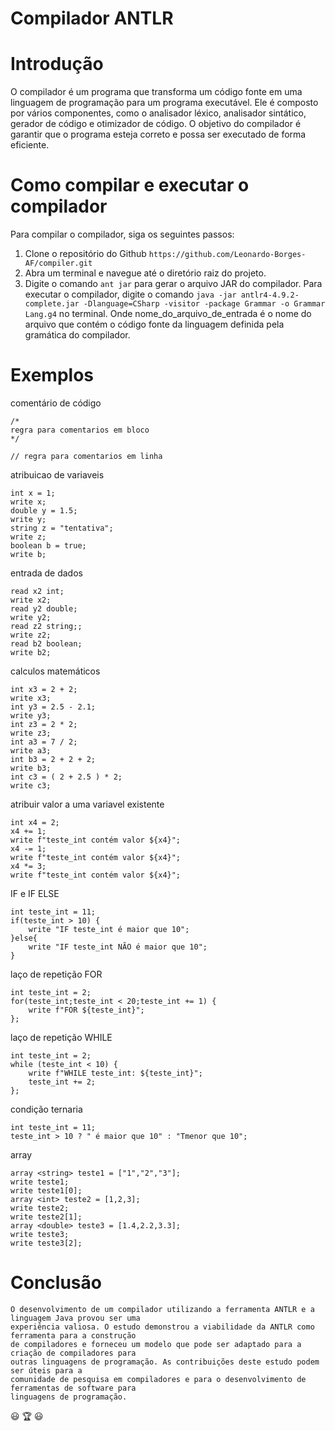 # Compilador ANTLR

# Introdução
O compilador é um programa que transforma um código fonte em uma linguagem de programação para um programa executável. Ele é composto por vários componentes, como o analisador léxico, analisador sintático, gerador de código e otimizador de código. O objetivo do compilador é garantir que o programa esteja correto e possa ser executado de forma eficiente.

# Como compilar e executar o compilador
Para compilar o compilador, siga os seguintes passos:

1. Clone o repositório do Github `https://github.com/Leonardo-Borges-AF/compiler.git`
2. Abra um terminal e navegue até o diretório raiz do projeto.
3. Digite o comando `ant jar` para gerar o arquivo JAR do compilador.
Para executar o compilador, digite o comando `java -jar antlr4-4.9.2-complete.jar -Dlanguage=CSharp -visitor -package Grammar -o Grammar Lang.g4` no terminal. Onde nome_do_arquivo_de_entrada é o nome do arquivo que contém o código fonte da linguagem definida pela gramática do compilador.

# Exemplos

comentário de código
```
/* 
regra para comentarios em bloco
*/

// regra para comentarios em linha
```
atribuicao de variaveis
```
int x = 1;
write x;
double y = 1.5;
write y;
string z = "tentativa";
write z;
boolean b = true;
write b;
```
entrada de dados
```
read x2 int;
write x2;
read y2 double;
write y2;
read z2 string;;
write z2;
read b2 boolean;
write b2;
```

calculos matemáticos
```
int x3 = 2 + 2;
write x3;
int y3 = 2.5 - 2.1;
write y3;
int z3 = 2 * 2;
write z3;
int a3 = 7 / 2;
write a3;
int b3 = 2 + 2 + 2;
write b3;
int c3 = ( 2 + 2.5 ) * 2;
write c3;
```
atribuir valor a uma variavel existente
```
int x4 = 2;
x4 += 1;
write f"teste_int contém valor ${x4}";
x4 -= 1;
write f"teste_int contém valor ${x4}";
x4 *= 3;
write f"teste_int contém valor ${x4}";
```
IF e IF ELSE
```
int teste_int = 11;
if(teste_int > 10) {
    write "IF teste_int é maior que 10";
}else{
    write "IF teste_int NÃO é maior que 10";
}
```
laço de repetição FOR
```
int teste_int = 2;
for(teste_int;teste_int < 20;teste_int += 1) {
    write f"FOR ${teste_int}";
};
```
laço de repetição WHILE
```
int teste_int = 2;
while (teste_int < 10) {
    write f"WHILE teste_int: ${teste_int}";
    teste_int += 2;
};
```
condição ternaria
```
int teste_int = 11;
teste_int > 10 ? " é maior que 10" : "Tmenor que 10";
```
array
```
array <string> teste1 = ["1","2","3"];
write teste1;
write teste1[0];
array <int> teste2 = [1,2,3];
write teste2;
write teste2[1];
array <double> teste3 = [1.4,2.2,3.3];
write teste3;
write teste3[2];
```

# Conclusão
```
O desenvolvimento de um compilador utilizando a ferramenta ANTLR e a linguagem Java provou ser uma
experiência valiosa. O estudo demonstrou a viabilidade da ANTLR como ferramenta para a construção
de compiladores e forneceu um modelo que pode ser adaptado para a criação de compiladores para 
outras linguagens de programação. As contribuições deste estudo podem ser úteis para a
comunidade de pesquisa em compiladores e para o desenvolvimento de ferramentas de software para
linguagens de programação.
```
:smiley: 🏆 :smiley: 
